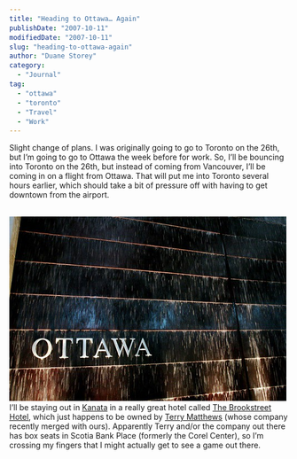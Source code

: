 ```yaml
---
title: "Heading to Ottawa… Again"
publishDate: "2007-10-11"
modifiedDate: "2007-10-11"
slug: "heading-to-ottawa-again"
author: "Duane Storey"
category:
  - "Journal"
tag:
  - "ottawa"
  - "toronto"
  - "Travel"
  - "Work"
---
```


Slight change of plans. I was originally going to go to Toronto on the 26th, but I’m going to go to Ottawa the week before for work. So, I’ll be bouncing into Toronto on the 26th, but instead of coming from Vancouver, I’ll be coming in on a flight from Ottawa. That will put me into Toronto several hours earlier, which should take a bit of pressure off with having to get downtown from the airport.

  
[  
![](_images/heading-to-ottawa-again-1.jpg)  ](http://www.flickr.com/photos/duanestorey/1225023628/)  
I’ll be staying out in [Kanata](http://en.wikipedia.org/wiki/Kanata,_Ontario) in a really great hotel called [The Brookstreet Hotel](http://www.brookstreethotel.com/), which just happens to be owned by [Terry Matthews](http://en.wikipedia.org/wiki/Terry_Matthews) (whose company recently merged with ours). Apparently Terry and/or the company out there has box seats in Scotia Bank Place (formerly the Corel Center), so I’m crossing my fingers that I might actually get to see a game out there.